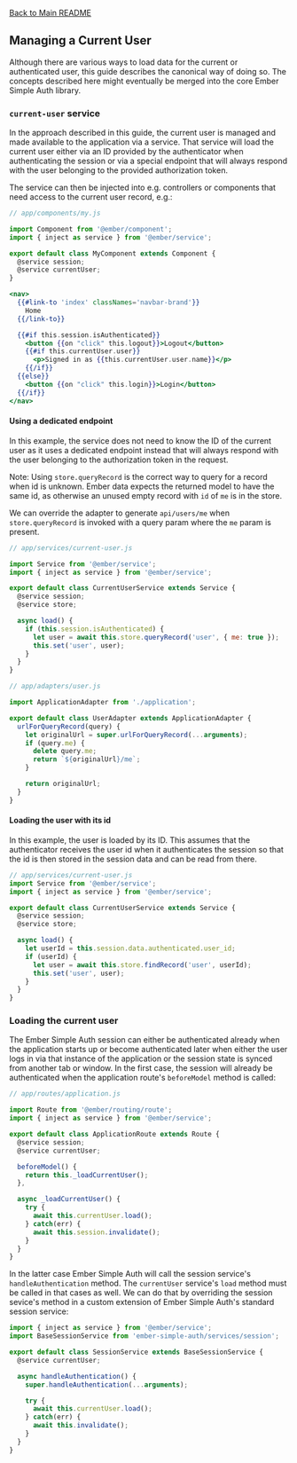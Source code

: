 [Back to Main README](../README.md)

## Managing a Current User

Although there are various ways to load data for the current or authenticated
user, this guide describes the canonical way of doing so. The concepts
described here might eventually be merged into the core Ember Simple Auth
library.

### `current-user` service

In the approach described in this guide, the current user is managed and made
available to the application via a service. That service will load the current
user either via an ID provided by the authenticator when authenticating the
session or via a special endpoint that will always respond with the user
belonging to the provided authorization token.

The service can then be injected into e.g. controllers or components that need
access to the current user record, e.g.:

```js
// app/components/my.js

import Component from '@ember/component';
import { inject as service } from '@ember/service';

export default class MyComponent extends Component {
  @service session;
  @service currentUser;
}
```

```hbs
<nav>
  {{#link-to 'index' classNames='navbar-brand'}}
    Home
  {{/link-to}}

  {{#if this.session.isAuthenticated}}
    <button {{on "click" this.logout}}>Logout</button>
    {{#if this.currentUser.user}}
      <p>Signed in as {{this.currentUser.user.name}}</p>
    {{/if}}
  {{else}}
    <button {{on "click" this.login}}>Login</button>
  {{/if}}
</nav>
```

#### Using a dedicated endpoint

In this example, the service does not need to know the ID of the current user
as it uses a dedicated endpoint instead that will always respond with the user
belonging to the authorization token in the request.

Note: Using `store.queryRecord` is the correct way to query for a record when id is
unknown. Ember data expects the returned model to have the same id, as otherwise an
unused empty record with `id` of `me` is in the store.

We can override the adapter to generate `api/users/me` when `store.queryRecord` is
invoked with a query param where the `me` param is present.

```js
// app/services/current-user.js

import Service from '@ember/service';
import { inject as service } from '@ember/service';

export default class CurrentUserService extends Service {
  @service session;
  @service store;

  async load() {
    if (this.session.isAuthenticated) {
      let user = await this.store.queryRecord('user', { me: true });
      this.set('user', user);
    }
  }
}

// app/adapters/user.js

import ApplicationAdapter from './application';

export default class UserAdapter extends ApplicationAdapter {
  urlForQueryRecord(query) {
    let originalUrl = super.urlForQueryRecord(...arguments);
    if (query.me) {
      delete query.me;
      return `${originalUrl}/me`;
    }

    return originalUrl;
  }
}
```

#### Loading the user with its id

In this example, the user is loaded by its ID. This assumes that the
authenticator receives the user id when it authenticates the session so that
the id is then stored in the session data and can be read from there.

```js
// app/services/current-user.js
import Service from '@ember/service';
import { inject as service } from '@ember/service';

export default class CurrentUserService extends Service {
  @service session;
  @service store;

  async load() {
    let userId = this.session.data.authenticated.user_id;
    if (userId) {
      let user = await this.store.findRecord('user', userId);
      this.set('user', user);
    }
  }
}
```

### Loading the current user

The Ember Simple Auth session can either be authenticated already when the
application starts up or become authenticated later when either the user logs
in via that instance of the application or the session state is synced from
another tab or window. In the first case, the session will already be
authenticated when the application route's `beforeModel` method is called:

```js
// app/routes/application.js

import Route from '@ember/routing/route';
import { inject as service } from '@ember/service';

export default class ApplicationRoute extends Route {
  @service session;
  @service currentUser;

  beforeModel() {
    return this._loadCurrentUser();
  },

  async _loadCurrentUser() {
    try {
      await this.currentUser.load();
    } catch(err) {
      await this.session.invalidate();
    }
  }
}
```

In the latter case Ember Simple Auth will call the session service's
`handleAuthentication` method. The `currentUser` service's `load` method must
be called in that cases as well. We can do that by overriding the session
sevice's method in a custom extension of Ember Simple Auth's standard session
service:

```js
import { inject as service } from '@ember/service';
import BaseSessionService from 'ember-simple-auth/services/session';

export default class SessionService extends BaseSessionService {
  @service currentUser;

  async handleAuthentication() {
    super.handleAuthentication(...arguments);

    try {
      await this.currentUser.load();
    } catch(err) {
      await this.invalidate();
    }
  }
}
```

